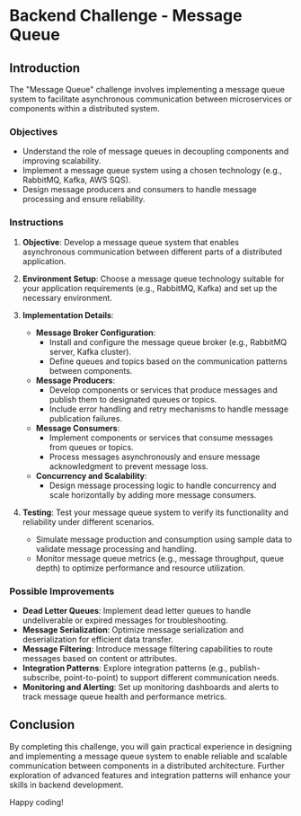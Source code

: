 # Backend Challenge - Message Queue

## Introduction

The "Message Queue" challenge involves implementing a message queue system to facilitate asynchronous communication between microservices or components within a distributed system.

### Objectives

- Understand the role of message queues in decoupling components and improving scalability.
- Implement a message queue system using a chosen technology (e.g., RabbitMQ, Kafka, AWS SQS).
- Design message producers and consumers to handle message processing and ensure reliability.

### Instructions

1. **Objective**: Develop a message queue system that enables asynchronous communication between different parts of a distributed application.

2. **Environment Setup**: Choose a message queue technology suitable for your application requirements (e.g., RabbitMQ, Kafka) and set up the necessary environment.

3. **Implementation Details**:
   - **Message Broker Configuration**:
     - Install and configure the message queue broker (e.g., RabbitMQ server, Kafka cluster).
     - Define queues and topics based on the communication patterns between components.
   - **Message Producers**:
     - Develop components or services that produce messages and publish them to designated queues or topics.
     - Include error handling and retry mechanisms to handle message publication failures.
   - **Message Consumers**:
     - Implement components or services that consume messages from queues or topics.
     - Process messages asynchronously and ensure message acknowledgment to prevent message loss.
   - **Concurrency and Scalability**:
     - Design message processing logic to handle concurrency and scale horizontally by adding more message consumers.
   
4. **Testing**: Test your message queue system to verify its functionality and reliability under different scenarios.
   - Simulate message production and consumption using sample data to validate message processing and handling.
   - Monitor message queue metrics (e.g., message throughput, queue depth) to optimize performance and resource utilization.

### Possible Improvements

- **Dead Letter Queues**: Implement dead letter queues to handle undeliverable or expired messages for troubleshooting.
- **Message Serialization**: Optimize message serialization and deserialization for efficient data transfer.
- **Message Filtering**: Introduce message filtering capabilities to route messages based on content or attributes.
- **Integration Patterns**: Explore integration patterns (e.g., publish-subscribe, point-to-point) to support different communication needs.
- **Monitoring and Alerting**: Set up monitoring dashboards and alerts to track message queue health and performance metrics.

## Conclusion

By completing this challenge, you will gain practical experience in designing and implementing a message queue system to enable reliable and scalable communication between components in a distributed architecture. Further exploration of advanced features and integration patterns will enhance your skills in backend development.

Happy coding!

